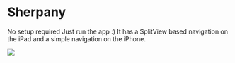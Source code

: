 # Sherpany

No setup required
Just run the app :)
It has a SplitView based navigation on the iPad and a simple navigation on the iPhone.

![](https://media.giphy.com/media/PlS5PknDKrpE4/giphy.gif)
